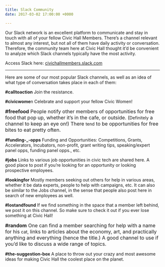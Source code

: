 ```yaml
---
title: Slack Community
date: 2017-03-02 17:00:00 +0000

---
```



Our Slack network is an excellent platform to communicate and stay in touch with all of your fellow Civic Hall Members. There’s a channel relevant to almost any interest, but not all of them have daily activity or conversation. Therefore, the community team here at Civic Hall thought it’d be convenient to analyze which Slack channels typically have the most activity.

Access Slack here: [civichallmembers.slack.com](https://civichallmembers.slack.com/)

<hr> 
Here are some of our most popular Slack channels, as well as an idea of what type of conversation takes place in each of them:

**#calltoaction** Join the resistance.

**#civicwome**n Celebrate and support your fellow Civic Women!

<span style="font-size: 1rem;"><b>#freefood</b> People notify other members of opportunities for free food that pop up, whether it’s in the cafe, or outside. (</span>Definitely<span style="font-size: 1rem;"> a channel to keep an eye on!) There </span>tend<span style="font-size: 1rem;">&nbsp;to be opportunities for free bites to eat pretty often.</span>

**#funding-_-opps** Funding and Opportunities: Competitions, Grants, Accelerators, Incubators, non-profit, grant writing tips, speaking/expert panel opps, funding panel opps., etc.

**#jobs** Links to various job opportunities in civic tech are shared here. A good place to post if you’re looking for an opportunity or looking prospective employees.

**#lookingfor** Mostly members seeking out others for help in various areas, whether it be data experts, people to help with campaigns, etc. It can also be similar to the Jobs channel, in the sense that people also post here in search of new employees as well.

**#lostandfound** If we find something in the space that a member left behind, we post it on this channel. So make sure to check it out if you ever lose something at Civic Hall!

<span style="font-size: 1rem;"><b>#random</b> One can find a member searching for help with a name for his </span>cat,<span style="font-size: 1rem;"> links to articles about the economy, art, and practically anything and everything (hence the title.) A good channel to use if you’d like to discuss a wide range of topics.</span>

**#the-suggestion-box** A place to throw out your crazy and most awesome ideas for making Civic Hall the coolest place on the planet.
